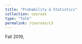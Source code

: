 ```yaml
---
title: "Probability & Statistics"
collection: courses
type: "Talk"
permalink: /courses/c3
---
```


Fall 2019, 
